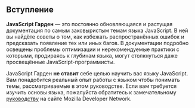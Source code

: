 ## Вступление

**JavaScript Гарден** — это постоянно обновляющаяся и растущая документация по самым заковыристым темам языка JavaScript. В ней вы найдёте советы о том, как избежать распространённых ошибок и предсказать появление тех или иных багов. В документации подробно освещены проблемы оптимизации и нерекомендуемые практики с которыми, продираясь к глубинам языка, могут столкнуться даже просвещённые JavaScript-программисты.

JavaScript Гарден **не cтавит** себе целью научить вас языку JavaScript. Вам понадобится реальный опыт работы с языком чтобы понимать темы, рассматриваемые в этом руководстве. Если вам требуется изучить основы языка, пожалуйста обратитесь к замечательному [руководству][1] на сайте Mozilla Developer Network.

[1]: https://developer.mozilla.org/en/JavaScript/Guide

